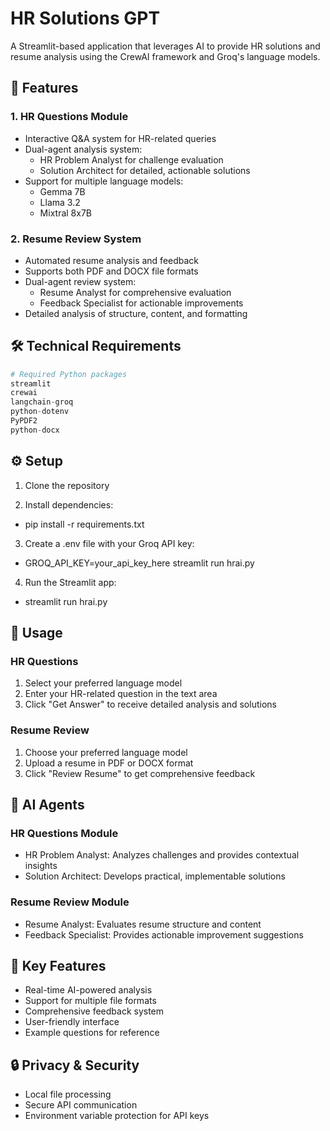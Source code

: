 # HR Solutions GPT

A Streamlit-based application that leverages AI to provide HR solutions and resume analysis using the CrewAI framework and Groq's language models.

## 🚀 Features

### 1. HR Questions Module
- Interactive Q&A system for HR-related queries
- Dual-agent analysis system:
  - HR Problem Analyst for challenge evaluation
  - Solution Architect for detailed, actionable solutions
- Support for multiple language models:
  - Gemma 7B
  - Llama 3.2
  - Mixtral 8x7B

### 2. Resume Review System
- Automated resume analysis and feedback
- Supports both PDF and DOCX file formats
- Dual-agent review system:
  - Resume Analyst for comprehensive evaluation
  - Feedback Specialist for actionable improvements
- Detailed analysis of structure, content, and formatting

## 🛠️ Technical Requirements

```python
# Required Python packages
streamlit
crewai
langchain-groq
python-dotenv
PyPDF2
python-docx
```
## ⚙️ Setup
1. Clone the repository
   
2. Install dependencies:
- pip install -r requirements.txt
3. Create a .env file with your Groq API key:
- GROQ_API_KEY=your_api_key_here
streamlit run hrai.py
4. Run the Streamlit app:
- streamlit run hrai.py


## 🎯 Usage
### HR Questions
1. Select your preferred language model
2. Enter your HR-related question in the text area
3. Click "Get Answer" to receive detailed analysis and solutions

### Resume Review
1. Choose your preferred language model
2. Upload a resume in PDF or DOCX format
3. Click "Review Resume" to get comprehensive feedback

## 🤖 AI Agents
### HR Questions Module
- HR Problem Analyst: Analyzes challenges and provides contextual insights
- Solution Architect: Develops practical, implementable solutions

### Resume Review Module
- Resume Analyst: Evaluates resume structure and content
- Feedback Specialist: Provides actionable improvement suggestions

## 🔑 Key Features
- Real-time AI-powered analysis
- Support for multiple file formats
- Comprehensive feedback system
- User-friendly interface
- Example questions for reference

## 🔒 Privacy & Security
- Local file processing
- Secure API communication
- Environment variable protection for API keys
